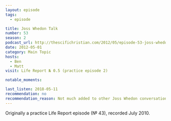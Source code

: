 ```yaml
---
layout: episode
tags:
  - episode

title: Joss Whedon Talk
number: 53
season: 2
podcast_url: http://thescifichristian.com/2012/05/episode-53-joss-whedon-talk/
date: 2012-05-01
category: Main Topic
hosts:
  - Ben
  - Matt
visit: Life Report № 0.5 (practice episode 2)

notable_moments:

last_listen: 2018-05-11
recommendation: no
recommendation_reason: Not much added to other Joss Whedon conversations they've had on the podcast.
---
```

Originally a practice Life Report episode (№ 43), recorded July 2010.